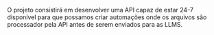 O projeto consistirá em desenvolver uma API capaz de estar 24-7 disponível para que possamos criar automações onde os arquivos são processador pela API antes de serem enviados para as LLMS.